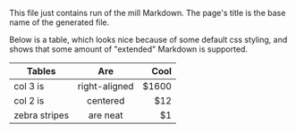 This file just contains run of the mill Markdown.  The page's title is the
base name of the generated file.

Below is a table, which looks nice because of some default css styling, and
shows that some amount of "extended" Markdown is supported.

| Tables        | Are           | Cool  |
| ------------- |:-------------:| -----:|
| col 3 is      | right-aligned | $1600 |
| col 2 is      | centered      |   $12 |
| zebra stripes | are neat      |    $1 |
